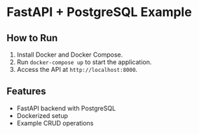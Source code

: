 # FastAPI + PostgreSQL Example

## How to Run

1. Install Docker and Docker Compose.
2. Run `docker-compose up` to start the application.
3. Access the API at `http://localhost:8000`.

## Features
- FastAPI backend with PostgreSQL
- Dockerized setup
- Example CRUD operations
